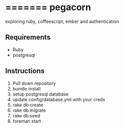 =======
pegacorn
========

exploring ruby, coffeescript, ember and authentication

## Requirements

* Ruby
* postgresql

## Instructions
1. Pull down repository
1. bundle install
1. setup postgresql database
1. update config/database.yml with your creds
1. rake db:create
1. rake db:migrate
1. rake db:seed
1. foreman start
